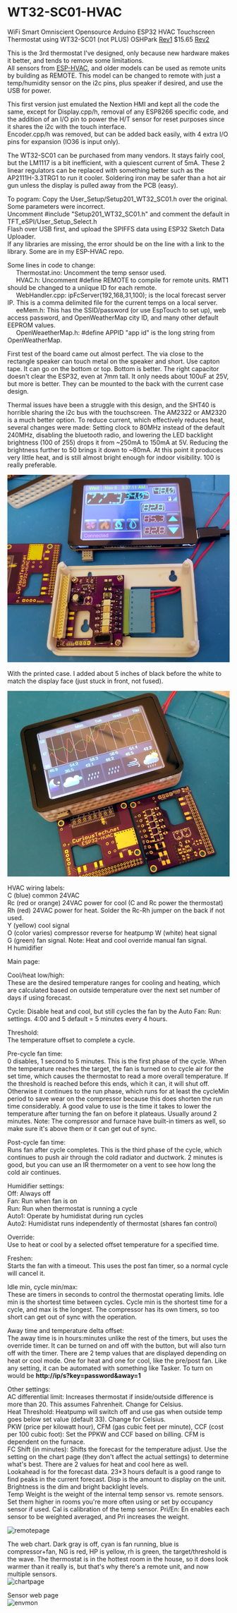 # WT32-SC01-HVAC
WiFi Smart Omniscient Opensource Arduino ESP32 HVAC Touchscreen Thermostat using WT32-SC01 (not PLUS)  OSHPark [Rev1](https://oshpark.com/shared_projects/ljZTJh9A) $15.65  [Rev2](https://oshpark.com/shared_projects/giHlVB41)  
  
This is the 3rd thermostat I've designed, only because new hardware makes it better, and tends to remove some limitations.  
All sensors from [ESP-HVAC](https://github.com/CuriousTech/ESP-HVAC), and older models can be used as remote units by building as REMOTE. This model can be changed to remote with just a temp/humidity sensor on the i2c pins, plus speaker if desired, and use the USB for power.  
  
This first version just emulated the Nextion HMI and kept all the code the same, except for Display.cpp/h, removal of any ESP8266 specific code, and the addition of an I/O pin to power the H/T sensor for reset purposes since it shares the i2c with the touch interface.  
Encoder.cpp/h was removed, but can be added back easily, with 4 extra I/O pins for expansion (IO36 is input only).  

The WT32-SC01 can be purchased from many vendors. It stays fairly cool, but the LM1117 is a bit inefficient, with a quiescent current of 5mA. These 2 linear regulators can be replaced with something better such as the AP2111H-3.3TRG1 to run it cooler. Soldering iron may be safer than a hot air gun unless the display is pulled away from the PCB (easy).  
  
To pogram: Copy the User_Setup/Setup201_WT32_SC01.h over the original. Some parameters were incorrect.  
Uncomment #include "Setup201_WT32_SC01.h" and comment the default in TFT_eSPI/User_Setup_Select.h  
Flash over USB first, and upload the SPIFFS data using ESP32 Sketch Data Uploader.  
If any libraries are missing, the error should be on the line with a link to the library. Some are in my ESP-HVAC repo.  
  
Some lines in code to change:  
&nbsp;&nbsp;&nbsp;&nbsp; Thermostat.ino: Uncomment the temp sensor used.  
&nbsp;&nbsp;&nbsp;&nbsp; HVAC.h: Uncomment #define REMOTE to compile for remote units. RMT1 should be changed to a uniique ID for each remote.  
&nbsp;&nbsp;&nbsp;&nbsp; WebHandler.cpp: ipFcServer(192,168,31,100); is the local forecast server IP. This is a comma delimited file for the current temps on a local server.  
&nbsp;&nbsp;&nbsp;&nbsp; eeMem.h: This has the SSID/password (or use EspTouch to set up), web access password, and OpenWeatherMap city ID, and many other default EEPROM values.  
&nbsp;&nbsp;&nbsp;&nbsp; OpenWeaetherMap.h: #define APPID "app id" is the long string from OpenWeatherMap.  
  
First test of the board came out almost perfect. The via close to the rectangle speaker can touch metal on the speaker and short. Use capton tape. It can go on the bottom or top. Bottom is better. The right capacitor doesn't clear the ESP32, even at 7mm tall. It only needs about 100uF at 25V, but more is better. They can be mounted to the back with the current case design.  
  
Thermal issues have been a struggle with this design, and the SHT40 is horrible sharing the i2c bus with the touchscreen. The AM2322 or AM2320 is a much better option. To reduce current, which effectively reduces heat, several changes were made: Setting clock to 80MHz instead of the default 240MHz, disabling the bluetooth radio, and lowering the LED backlight brightness (100 of 255) drops it from ~250mA to 150mA at 5V. Reducing the brightness further to 50 brings it down to ~80mA. At this point it produces very little heat, and is still almost bright enough for indoor visibility. 100 is really preferable.  
  
![Thermostat](Thermostat.jpg)  
  
  
With the printed case. I added about 5 inches of black before the white to match the display face (just stuck in front, not fused).  
  
![Case](Case.jpg)  
  
HVAC wiring labels:  
 C (blue) common 24VAC  
 Rc (red or orange) 24VAC power for cool  (C and Rc power the thermostat)  
 Rh (red) 24VAC power for heat. Solder the Rc-Rh jumper on the back if not used.  
 Y (yellow) cool signal  
 O (color varies) compressor reverse for heatpump 
 W (white) heat signal  
 G (green) fan signal. Note: Heat and cool override manual fan signal.  
 H humidifier  
  
Main page:  

Cool/heat low/high:  
These are the desired temperature ranges for cooling and heating, which are calculated based on outside temperature over the next set number of days if using forecast.  

Cycle:  Disable heat and cool, but still cycles the fan by the Auto Fan: Run: settings. 4:00 and 5 default = 5 minutes every 4 hours.  

Threshold:  
The temperature offset to complete a cycle.  

Pre-cycle fan time:  
0 disables, 1 second to 5 minutes.  This is the first phase of the cycle.  When the temperature reaches the target, the fan is turned on to cycle air for the set time, which causes the thermostat to read a more overall temperature. If the threshold is reached before this ends, which it can, it will shut off. Otherwise it continues to the run phase, which runs for at least the cycleMin period to save wear on the compressor because this does shorten the run time considerably.  A good value to use is the time it takes to lower the temperature after turning the fan on before it plateaus.  Usually around 2 minutes. Note: The compressor and furnace have built-in timers as well, so make sure it's above them or it can get out of sync.  

Post-cycle fan time:  
Runs fan after cycle completes. This is the third phase of the cycle, which continues to push air through the cold radiator and ductwork. 2 minutes is good, but you can use an IR thermometer on a vent to see how long the cold air continues.  

Humidifier settings:  
Off: Always off  
Fan: Run when fan is on  
Run: Run when thermostat is running a cycle  
Auto1: Operate by humidistat during run cycles  
Auto2: Humidistat runs independently of thermostat (shares fan control)  

Override:  
Use to heat or cool by a selected offset temperature for a specified time.  

Freshen:  
Starts the fan with a timeout.  This uses the post fan timer, so a normal cycle will cancel it.  

Idle min, cycle min/max:  
These are timers in seconds to control the thermostat operating limits.  Idle min is the shortest time between cycles.  Cycle min is the shortest time for a cycle, and max is the longest.  The compressor has its own timers, so too short can get out of sync with the operation.  

Away time and temperature delta offset:  
The away time is in hours:minutes unlike the rest of the timers, but uses the override timer.  It can be turned on and off with the button, but will also turn off with the timer.  There are 2 temp values that are displayed depending on heat or cool mode.  One for heat and one for cool, like the pre/post fan.
Like any setting, it can be automated with something like Tasker.  To turn on would be <b>http://ip/s?key=password&away=1</b>  

Other settings:  
AC differential limit: Increases thermostat if inside/outside difference is more than 20. This assumes Fahrenheit. Change for Celsius.  
Heat Threshold: Heatpump will switch off and use gas when outside temp goes below set value (default 33). Change for Celsius.  
PKW (price per kilowatt hour), CFM (gas cubic feet per minute), CCF (cost per 100 cubic foot): Set the PPKW and CCF based on billing. CFM is dependent on the furnace.  
FC Shift (in minutes): Shifts the forecast for the temperature adjust. Use the setting on the chart page (they don't affect the actual settings) to determine what's best. There are 2 values for heat and cool here as well.   
Lookahead is for the forecast data. 23*3 hours default is a good range to find peaks in the current forecast. Disp is the amount to display on the unit.  
Brightness is the dim and bright backlight levels.  
Temp Weight is the weight of the internal temp sensor vs. remote sensors.  Set them higher in rooms you're more often using or set by occupancy sensor if used.  Cal is calibration of the temp sensor. 
Pri/En: En enables each sensor to be weighted averaged, and Pri increases the weight.  

![remotepage](http://www.curioustech.net/images/hvacweb.png)  

The web chart.  Dark gray is off, cyan is fan running, blue is compressor+fan, NG is red, HP is yellow, rh is green, the target/threshold is the wave.  The thermostat is in the hottest room in the house, so it does look warmer than it really is, but that's why there's a remote unit, and now multiple sensors.  
![chartpage](http://www.curioustech.net/images/hvacchart.png)  

Sensor web page  
![envmon](http://www.curioustech.net/images/sensor32.png)  
